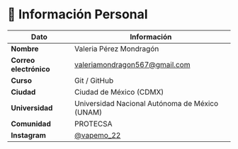 # 👤 Información Personal

| Dato                  | Información                              |
|-----------------------|-------------------------------------------|
| **Nombre**            | Valeria Pérez Mondragón                  |
| **Correo electrónico**| valeriamondragon567@gmail.com            |
| **Curso**             | Git / GitHub                             |
| **Ciudad**            | Ciudad de México (CDMX)                  |
| **Universidad**       | Universidad Nacional Autónoma de México (UNAM) |
| **Comunidad**         | PROTECSA                                 |
| **Instagram**         | [@vapemo_22](https://instagram.com/vapemo_22) |
